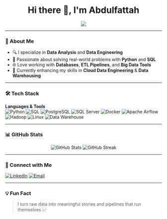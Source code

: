 <h1 align="center">Hi there 👋, I'm Abdulfattah </h1>

<p align="center">
  <img src="https://readme-typing-svg.demolab.com/?lines=Lover%20of%20Data%20&%20Automation;Always%20Learning%20and%20Building...&center=true&width=500&height=30">
</p>

---

### 🧠 About Me

- 🔍 I specialize in **Data Analysis** and **Data Engineering**
- 🐍 Passionate about solving real-world problems with **Python** and **SQL**
- 🌐 Love working with **Databases**, **ETL Pipelines**, and **Big Data Tools**
- 🚀 Currently enhancing my skills in **Cloud Data Engineering** & **Data Warehousing**

---

### 🛠️ Tech Stack

**Languages & Tools**  
![Python](https://img.shields.io/badge/Python-3776AB?style=flat&logo=python&logoColor=white)
![SQL](https://img.shields.io/badge/SQL-025E8C?style=flat&logo=postgresql&logoColor=white)
![PostgreSQL](https://img.shields.io/badge/Postgres-336791?style=flat&logo=postgresql&logoColor=white)
![SQL Server](https://img.shields.io/badge/SQL_Server-CC2927?style=flat&logo=microsoft-sql-server&logoColor=white)
![Docker](https://img.shields.io/badge/Docker-2496ED?style=flat&logo=docker&logoColor=white)
![Apache Airflow](https://img.shields.io/badge/Airflow-017CEE?style=flat&logo=apache-airflow&logoColor=white)
![Hadoop](https://img.shields.io/badge/Hadoop-66CCFF?style=flat&logo=apache-hadoop&logoColor=black)
![Linux](https://img.shields.io/badge/Linux-FCC624?style=flat&logo=linux&logoColor=black)
![Data Warehouse](https://img.shields.io/badge/Data%20Warehouse-217346?style=flat)

---

### 📊 GitHub Stats

<p align="center">
  <img src="https://github-readme-stats.vercel.app/api?username=abdulfattah125&show_icons=true&theme=radical" alt="GitHub Stats" />
  <img src="https://github-readme-streak-stats.herokuapp.com/?user=abdulfattah125&theme=radical" alt="GitHub Streak" />
</p>


---

### 🔗 Connect with Me

[![LinkedIn](https://img.shields.io/badge/LinkedIn-blue?logo=linkedin&style=flat&logoColor=white)]([(https://www.linkedin.com/in/abdulfattah-gamal/)])
[![Email](https://img.shields.io/badge/Gmail-D14836?style=flat&logo=gmail&logoColor=white)](btabdulfattahgamal@gmail.com)

---

### 💡 Fun Fact
> I turn raw data into meaningful stories and pipelines that run themselves 📈
